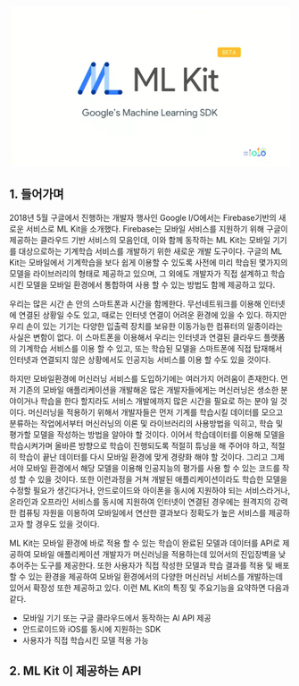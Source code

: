 ![ML Kit](images/mlkit01_01.png)

## 1. 들어가며
 2018년 5월 구글에서 진행하는 개발자 행사인 Google I/O에서는 Firebase기반의 새로운 서비스로 ML Kit을 소개했다. Firebase는 모바일 서비스를 지원하기 위해 구글이 제공하는 클라우드 기반 서비스의 모음인데, 이와 함께 동작하는 ML Kit는 모바일 기기를 대상으로하는 기계학습 서비스를 개발하기 위한 새로운 개발 도구이다. 구글의 ML Kit는 모바일에서 기계학습을 보다 쉽게 이용할 수 있도록 사전에 미리 학습된 몇가지의 모델을 라이브러리의 형태로 제공하고 있으며, 그 외에도 개발자가 직접 설계하고 학습시킨 모델을 모바일 환경에서 통합하여 사용 할 수 있는 방법도 함께 제공하고 있다.

 우리는 많은 시간 손 안의 스마트폰과 시간을 함께한다. 무선네트워크를 이용해 인터넷에 연결된 상황일 수도 있고, 때로는 인터넷 연결이 어려운 환경에 있을 수 있다. 하지만 우리 손이 있는 기기는 다양한 입출력 장치를 보유한 이동가능한 컴퓨터의 일종이라는 사실은 변함이 없다. 이 스마트폰을 이용해서 우리는 인터넷과 연결된 클라우드 플랫폼의 기계학습 서비스를 이용 할 수 있고, 또는 학습된 모델을 스마트폰에 직접 탑재해서 인터넷과 연결되지 않은 상황에서도 인공지능 서비스를 이용 할 수도 있을 것이다. 

하지만 모바일환경에 머신러닝 서비스를 도입하기에는 여러가지 어려움이 존재한다. 먼저 기존의 모바일 애플리케이션을 개발해온 많은 개발자들에게는 머신러닝은 생소한 분야이거나 학습을 한다 할지라도 서비스 개발에까지 많은 시간을 필요로 하는 분야 일 것이다. 머신러닝을 적용하기 위해서 개발자들은 먼저 기계를 학습시킬 데이터를 모으고 분류하는 작업에서부터 머신러닝의 이론 및 라이브러리의 사용방법을 익히고, 학습 및 평가할 모델을 작성하는 방법을 알아야 할 것이다. 이어서 학습데이터를 이용해 모델을 학습시켜가며 올바른 방향으로 학습이 진행되도록 적절히 튜닝을 해 주어야 하고, 적절히 학습이 끝난 데이터를 다시 모바일 환경에 맞게 경량화 해야 할 것이다. 그리고 그제서야 모바일 환경에서 해당 모델을 이용해 인공지능의 평가를 사용 할 수 있는 코드를 작성 할 수 있을 것이다. 또한 이런과정을 거쳐 개발된 애플리케이션이라도 학습한 모델을 수정할 필요가 생긴다거나, 안드로이드와 아이폰을 동시에 지원하야 되는 서비스라거나, 온라인과 오프라인 서비스를 동시에 지원하여 인터넷이 연결된 경우에는 원격지의 강력한 컴퓨팅 자원을 이용하여 모바일에서 연산한 결과보다 정확도가 높은 서비스를 제공하고자 할 경우도 있을 것이다. 

ML Kit는 모바일 환경에 바로 적용 할 수 있는 학습이 완료된 모델과 데이터를 API로 제공하여 모바일 애플리케이션 개발자가 머신러닝을 적용하는데 있어서의 진입장벽을 낮추어주는 도구를 제공한다. 또한 사용자가 직접 작성한 모델과 학습 결과를 적용 및 배포 할 수 있는 환경을 제공하여 모바일 환경에서의 다양한 머신러닝 서비스를 개발하는데 있어서 확장성 또한 제공하고 있다. 이런 ML Kit의 특징 및 주요기능을 요약하면 다음과 같다.
* 모바일 기기 또는 구글 클라우드에서 동작하는 AI API 제공
* 안드로이드와 iOS를 동시에 지원하는 SDK
* 사용자가 직접 학습시킨 모델 적용 가능


## 2. ML Kit 이 제공하는 API
